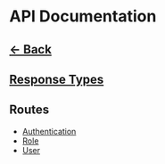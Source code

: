 # API Documentation

## [<- Back](../README.md)

## [Response Types](./api/responseTypes.md)

## Routes

* [Authentication](./api/auth.md)
* [Role](./api/role.md)
* [User](./api/user.md)